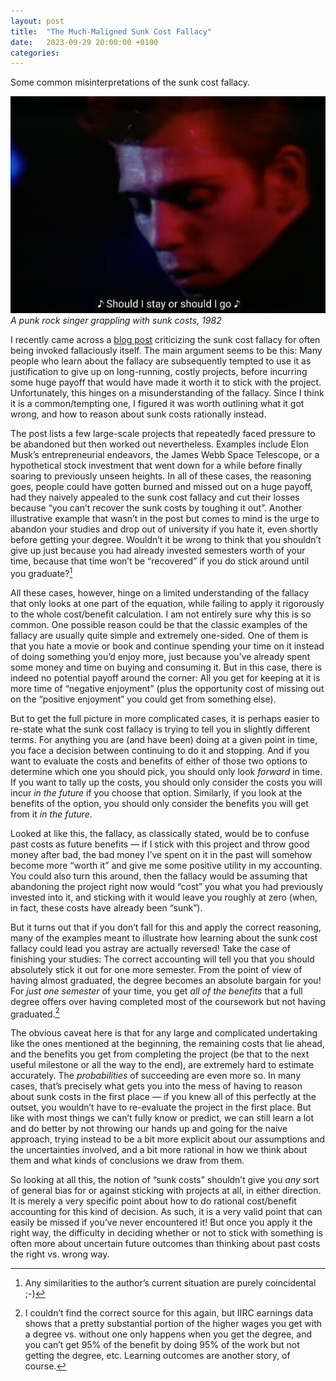 ```yaml
---
layout: post
title:  "The Much-Maligned Sunk Cost Fallacy"
date:   2023-09-29 20:00:00 +0100
categories:
---
```


Some common misinterpretations of the sunk cost fallacy.

![](/assets/posts/2023-09-29-sunk-costs/stay-go.png)
*A punk rock singer grappling with sunk costs, 1982*

I recently came across a [blog post](https://www.truewealth.ch/en/blog/the-sunk-cost-fallacy-is-itself-a-fallacy) criticizing the sunk cost fallacy for often being invoked fallaciously itself. The main argument seems to be this: Many people who learn about the fallacy are subsequently tempted to use it as justification to give up on long-running, costly projects, before incurring some huge payoff that would have made it worth it to stick with the project. Unfortunately, this hinges on a misunderstanding of the fallacy. Since I think it is a common/tempting one, I figured it was worth outlining what it got wrong, and how to reason about sunk costs rationally instead.

The post lists a few large-scale projects that repeatedly faced pressure to be abandoned but then worked out nevertheless. Examples include Elon Musk’s entrepreneurial endeavors, the James Webb Space Telescope, or a hypothetical stock investment that went down for a while before finally soaring to previously unseen heights. In all of these cases, the reasoning goes, people could have gotten burned and missed out on a huge payoff, had they naively appealed to the sunk cost fallacy and cut their losses because “you can’t recover the sunk costs by toughing it out”. Another illustrative example that wasn’t in the post but comes to mind is the urge to abandon your studies and drop out of university if you hate it, even shortly before getting your degree. Wouldn’t it be wrong to think that you shouldn’t give up just because you had already invested semesters worth of your time, because that time won’t be “recovered” if you do stick around until you graduate?[^1]

All these cases, however, hinge on a limited understanding of the fallacy that only looks at one part of the equation, while failing to apply it rigorously to the whole cost/benefit calculation. I am not entirely sure why this is so common. One possible reason could be that the classic examples of the fallacy are usually quite simple and extremely one-sided. One of them is that you hate a movie or book and continue spending your time on it instead of doing something you’d enjoy more, just because you’ve already spent some money and time on buying and consuming it. But in this case, there is indeed no potential payoff around the corner: All you get for keeping at it is more time of “negative enjoyment” (plus the opportunity cost of missing out on the “positive enjoyment” you could get from something else).

But to get the full picture in more complicated cases, it is perhaps easier to re-state what the sunk cost fallacy is trying to tell you in slightly different terms. For anything you are (and have been) doing at a given point in time, you face a decision between continuing to do it and stopping. And if you want to evaluate the costs and benefits of either of those two options to determine which one you should pick, you should only look *forward* in time. If you want to tally up the costs, you should only consider the costs you will incur *in the future* if you choose that option. Similarly, if you look at the benefits of the option, you should only consider the benefits you will get from it *in the future*.

Looked at like this, the fallacy, as classically stated, would be to confuse past costs as future benefits — if I stick with this project and throw good money after bad, the bad money I’ve spent on it in the past will somehow become more “worth it” and give me some positive utility in my accounting. You could also turn this around, then the fallacy would be assuming that abandoning the project right now would “cost” you what you had previously invested into it, and sticking with it would leave you roughly at zero (when, in fact, these costs have already been “sunk”).

But it turns out that if you don’t fall for this and apply the correct reasoning, many of the examples meant to illustrate how learning about the sunk cost fallacy could lead you astray are actually reversed! Take the case of finishing your studies: The correct accounting will tell you that you should absolutely stick it out for one more semester. From the point of view of having almost graduated, the degree becomes an absolute bargain for you! For *just one semester* of your time, you get *all of the benefits* that a full degree offers over having completed most of the coursework but not having graduated.[^2]

The obvious caveat here is that for any large and complicated undertaking like the ones mentioned at the beginning, the remaining costs that lie ahead, and the benefits you get from completing the project (be that to the next useful milestone or all the way to the end), are extremely hard to estimate accurately. The *probabilities* of succeeding are even more so. In many cases, that’s precisely what gets you into the mess of having to reason about sunk costs in the first place — if you knew all of this perfectly at the outset, you wouldn’t have to re-evaluate the project in the first place. But like with most things we can’t fully know or predict, we can still learn a lot and do better by not throwing our hands up and going for the naive approach, trying instead to be a bit more explicit about our assumptions and the uncertainties involved, and a bit more rational in how we think about them and what kinds of conclusions we draw from them.

So looking at all this, the notion of “sunk costs” shouldn’t give you *any* sort of general bias for or against sticking with projects at all, in either direction. It is merely a very specific point about how to do rational cost/benefit accounting for this kind of decision. As such, it is a very valid point that can easily be missed if you’ve never encountered it! But once you apply it the right way, the difficulty in deciding whether or not to stick with something is often more about uncertain future outcomes than thinking about past costs the right vs. wrong way.

[^1]: Any similarities to the author’s current situation are purely coincidental ;-)
[^2]: I couldn’t find the correct source for this again, but IIRC earnings data shows that a pretty substantial portion of the higher wages you get with a degree vs. without one only happens when you get the degree, and you can’t get 95% of the benefit by doing 95% of the work but not getting the degree, etc. Learning outcomes are another story, of course.
